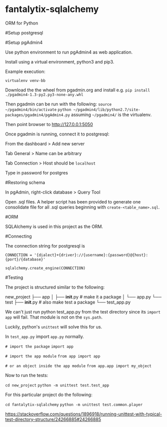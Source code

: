 # fantalytix-sqlalchemy

ORM for Python

#Setup postgresql

#Setup pgAdmin4

Use python environment to run pgAdmin4 as web application.

Install using a virtual environment, python3 and pip3.

Example execution:

`virtualenv venv-bb`

Download the the wheel from pgadmin.org and install e.g.
`pip install ./pgadmin4-1.3-py2.py3-none-any.whl`

Then pgadmin can be run with the following:
`source ~/pgadmin4/bin/activate`
`python ~/pgadmin4/lib/python2.7/site-packages/pgadmin4/pgAdmin4.py`
assuming `~/pgadmin4/` is the virtualenv.

Then point browser to http://127.0.0.1:5050

Once pgadmin is running, connect it to postgresql:

From the dashboard > Add new server

Tab General > Name can be arbitrary

Tab Connection > Host should be `localhost`

Type in password for postgres

#Restoring schema

In pgAdmin, right-click database > Query Tool

Open .sql files. A helper script has been provided to
generate one consolidate file for all .sql queries beginning
with `create-<table_name>.sql`.

#ORM

SQLAlchemy is used in this project as the ORM.

#Connecting

The connection string for postgresql is 

`CONNECTION = '{dialect}+{driver}://{username}:{password}@{host}:{port}/{database}'`

`sqlalchemy.create_engine(CONNECTION)`

#Testing

The project is structured similar to the following:

new_project
├── app
│   ├── __init__.py         # make it a package
│   └── app.py
└── test
    ├── __init__.py         # also make test a package
    └── test_app.py

We can't just run python test_app.py from the test directory
since its `import app` will fail. That module is not on the
`sys.path`.

Luckily, python's `unittest` will solve this for us.

In `test_app.py` import `app.py` normally.

`# import the package`
`import app`

`# import the app module`
`from app import app`

`# or an object inside the app module`
`from app.app import my_object`

Now to run the tests:

`cd new_project`
`python -m unittest test.test_app`

For this particular project do the following:

`cd fantalytix-sqlalchemy`
`python -m unittest test.common.player`

https://stackoverflow.com/questions/1896918/running-unittest-with-typical-test-directory-structure/24266885#24266885

